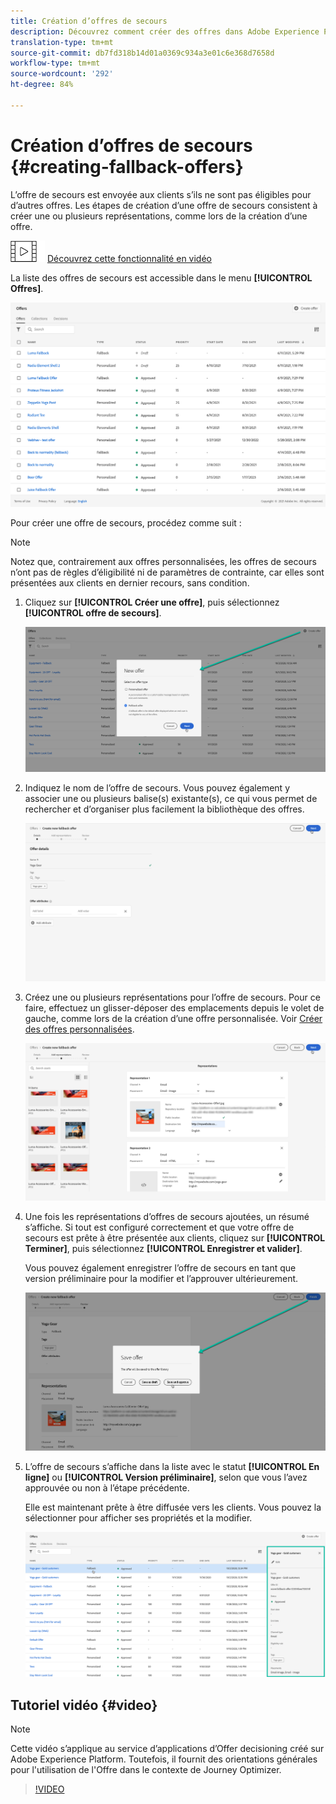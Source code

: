 ```yaml
---
title: Création d’offres de secours
description: Découvrez comment créer des offres dans Adobe Experience Platform.
translation-type: tm+mt
source-git-commit: db7fd318b14d01a0369c934a3e01c6e368d7658d
workflow-type: tm+mt
source-wordcount: '292'
ht-degree: 84%

---
```


# Création d’offres de secours {#creating-fallback-offers}

L’offre de secours est envoyée aux clients s’ils ne sont pas éligibles pour d’autres offres. Les étapes de création d’une offre de secours consistent à créer une ou plusieurs représentations, comme lors de la création d’une offre.

![](../../assets/do-not-localize/how-to-video.png) [Découvrez cette fonctionnalité en vidéo](#video)

La liste des offres de secours est accessible dans le menu **[!UICONTROL Offres]**.

![](../../assets/offers_list.png)

Pour créer une offre de secours, procédez comme suit :

>[!NOTE]
>
>Notez que, contrairement aux offres personnalisées, les offres de secours n’ont pas de règles d’éligibilité ni de paramètres de contrainte, car elles sont présentées aux clients en dernier recours, sans condition.

1. Cliquez sur **[!UICONTROL Créer une offre]**, puis sélectionnez **[!UICONTROL offre de secours]**.

   ![](../../assets/create_fallback.png)

1. Indiquez le nom de l’offre de secours. Vous pouvez également y associer une ou plusieurs balise(s) existante(s), ce qui vous permet de rechercher et d’organiser plus facilement la bibliothèque des offres.

   ![](../../assets/fallback_details.png)

1. Créez une ou plusieurs représentations pour l’offre de secours. Pour ce faire, effectuez un glisser-déposer des emplacements depuis le volet de gauche, comme lors de la création d’une offre personnalisée. Voir [Créer des offres personnalisées](../offer-library/creating-personalized-offers.md).

   ![](../../assets/fallback_content.png)

1. Une fois les représentations d’offres de secours ajoutées, un résumé s’affiche. Si tout est configuré correctement et que votre offre de secours est prête à être présentée aux clients, cliquez sur **[!UICONTROL Terminer]**, puis sélectionnez **[!UICONTROL Enregistrer et valider]**.

   Vous pouvez également enregistrer l’offre de secours en tant que version préliminaire pour la modifier et l’approuver ultérieurement.

   ![](../../assets/fallback_review.png)

1. L’offre de secours s’affiche dans la liste avec le statut **[!UICONTROL En ligne]** ou **[!UICONTROL Version préliminaire]**, selon que vous l’avez approuvée ou non à l’étape précédente.

   Elle est maintenant prête à être diffusée vers les clients. Vous pouvez la sélectionner pour afficher ses propriétés et la modifier. <!-- no suppression? -->

   ![](../../assets/fallback_created.png)

## Tutoriel vidéo {#video}

>[!NOTE]
>
>Cette vidéo s’applique au service d’applications d’Offer decisioning créé sur Adobe Experience Platform. Toutefois, il fournit des orientations générales pour l&#39;utilisation de l&#39;Offre dans le contexte de Journey Optimizer.

>[!VIDEO](https://video.tv.adobe.com/v/329383?quality=12)
